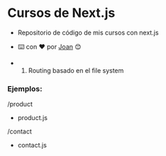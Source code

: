 # Cursos de Next.js

- Repositorio de código de mis cursos con next.js

- ⌨️ con ❤️  por [Joan](https://github.com/Jochizan) 😊

- 1. Routing basado en el file system

### Ejemplos:

/product
- product.js

/contact
- contact.js